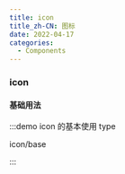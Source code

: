 ```yaml
---
title: icon
title_zh-CN: 图标
date: 2022-04-17
categories:
  - Components
---
```


### icon

#### 基础用法
:::demo  icon 的基本使用 type

icon/base

:::
